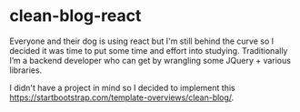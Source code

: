 # clean-blog-react

Everyone and their dog is using react but I'm still behind the curve so I decided it was time to put some time and effort into studying. Traditionally I’m a backend developer who can get by wrangling some JQuery + various libraries. 

I didn't have a project in mind so I decided to implement this https://startbootstrap.com/template-overviews/clean-blog/.
